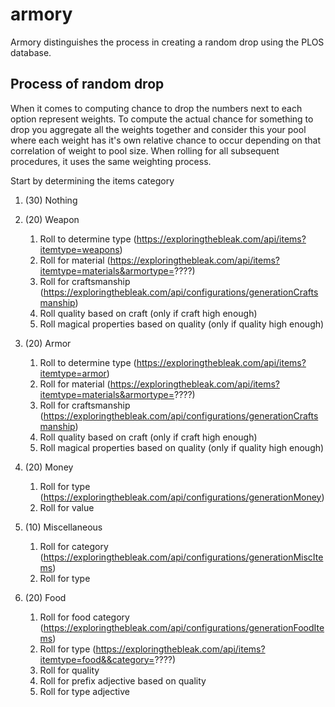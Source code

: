 # armory

Armory distinguishes the process in creating a random drop using the PLOS database.

## Process of random drop
When it comes to computing chance to drop the numbers next to each option represent weights. To compute the actual chance
for something to drop you aggregate all the weights together and consider this your pool where each weight has it's
own relative chance to occur depending on that correlation of weight to pool size. When rolling for all subsequent
procedures, it uses the same weighting process.

Start by determining the items category
  1. (30) Nothing
  2. (20) Weapon
      1. Roll to determine type (https://exploringthebleak.com/api/items?itemtype=weapons)
      2. Roll for material (https://exploringthebleak.com/api/items?itemtype=materials&armortype=????)
      3. Roll for craftsmanship (https://exploringthebleak.com/api/configurations/generationCraftsmanship)
      4. Roll quality based on craft (only if craft high enough)
      5. Roll magical properties based on quality (only if quality high enough)

  3. (20) Armor
      1. Roll to determine type (https://exploringthebleak.com/api/items?itemtype=armor)
      2. Roll for material (https://exploringthebleak.com/api/items?itemtype=materials&armortype=????)
      3. Roll for craftsmanship (https://exploringthebleak.com/api/configurations/generationCraftsmanship)
      4. Roll quality based on craft (only if craft high enough)
      5. Roll magical properties based on quality (only if quality high enough)
  4. (20) Money
      1. Roll for type (https://exploringthebleak.com/api/configurations/generationMoney)
      2. Roll for value
  5. (10) Miscellaneous
      1. Roll for category (https://exploringthebleak.com/api/configurations/generationMiscItems)
      2. Roll for type
  6. (20) Food
      1. Roll for food category (https://exploringthebleak.com/api/configurations/generationFoodItems)
      2. Roll for type (https://exploringthebleak.com/api/items?itemtype=food&&category=????)
      3. Roll for quality
      4. Roll for prefix adjective based on quality
      5. Roll for type adjective
